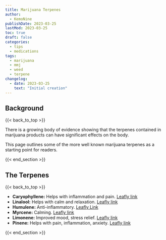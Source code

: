 ```yaml
---
title: Marijuana Terpenes
author: 
  - KemoNine
publishDate: 2023-03-25
lastMod: 2023-03-25
toc: true
draft: false
categories:
  - tips
  - medications
tags:
  - marijuana
  - mmj
  - weed
  - terpene
changelog:
  - date: 2023-03-25
    text: "Initial creation"
---
```


## Background
{{< back_to_top >}}

There is a growing body of evidence showing that the terpenes contained in marijuana products can have significant effects on the body.

This page outlines some of the more well known marijuana terpenes as a starting point for readers.

{{< end_section >}}

## The Terpenes
{{< back_to_top >}}

- **Caryophyllene:** Helps with inflammation and pain. [Leafly link](https://www.leafly.com/news/science-tech/caryophyllene-terpene)
- **Linalool:** Helps with calm and relaxation. [Leafly link](https://www.leafly.com/news/science-tech/linalool-cannabis-terpene-benefits)
- **Humulene:** Anti-inflammatory. [Leafly Link](https://www.leafly.com/news/science-tech/humulene-terpene)
- **Myrcene:** Calming. [Leafly link](https://www.leafly.com/news/science-tech/myrcene-terpene)
- **Limonene:** Improved mood, stress relief. [Leafly link](https://www.leafly.com/news/cannabis-101/what-is-limonene-and-what-are-the-benefits-of-this-cannabis-terpe)
- **Pinene:** Helps with pain, inflammation, anxiety. [Leafly link](https://www.leafly.com/news/cannabis-101/what-is-pinene-and-what-are-the-benefits-of-this-cannabis-terpene)

{{< end_section >}}
